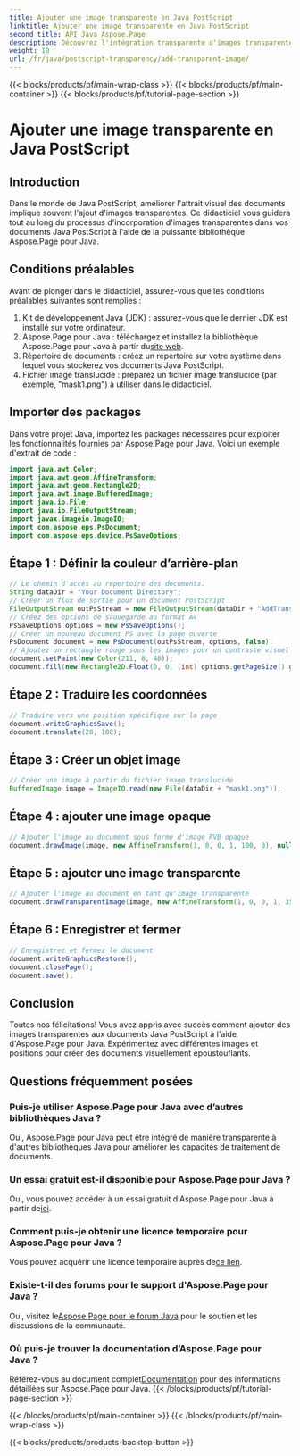 ```yaml
---
title: Ajouter une image transparente en Java PostScript
linktitle: Ajouter une image transparente en Java PostScript
second_title: API Java Aspose.Page
description: Découvrez l'intégration transparente d'images transparentes dans les documents Java PostScript avec Aspose.Page pour Java. Élevez vos visualisations de documents sans effort.
weight: 10
url: /fr/java/postscript-transparency/add-transparent-image/
---
```


{{< blocks/products/pf/main-wrap-class >}}
{{< blocks/products/pf/main-container >}}
{{< blocks/products/pf/tutorial-page-section >}}

# Ajouter une image transparente en Java PostScript

## Introduction
Dans le monde de Java PostScript, améliorer l'attrait visuel des documents implique souvent l'ajout d'images transparentes. Ce didacticiel vous guidera tout au long du processus d'incorporation d'images transparentes dans vos documents Java PostScript à l'aide de la puissante bibliothèque Aspose.Page pour Java.
## Conditions préalables
Avant de plonger dans le didacticiel, assurez-vous que les conditions préalables suivantes sont remplies :
1. Kit de développement Java (JDK) : assurez-vous que le dernier JDK est installé sur votre ordinateur.
2.  Aspose.Page pour Java : téléchargez et installez la bibliothèque Aspose.Page pour Java à partir du[site web](https://releases.aspose.com/page/java/).
3. Répertoire de documents : créez un répertoire sur votre système dans lequel vous stockerez vos documents Java PostScript.
4. Fichier image translucide : préparez un fichier image translucide (par exemple, "mask1.png") à utiliser dans le didacticiel.
## Importer des packages
Dans votre projet Java, importez les packages nécessaires pour exploiter les fonctionnalités fournies par Aspose.Page pour Java. Voici un exemple d'extrait de code :
```java
import java.awt.Color;
import java.awt.geom.AffineTransform;
import java.awt.geom.Rectangle2D;
import java.awt.image.BufferedImage;
import java.io.File;
import java.io.FileOutputStream;
import javax.imageio.ImageIO;
import com.aspose.eps.PsDocument;
import com.aspose.eps.device.PsSaveOptions;
```
## Étape 1 : Définir la couleur d’arrière-plan
```java
// Le chemin d'accès au répertoire des documents.
String dataDir = "Your Document Directory";
// Créer un flux de sortie pour un document PostScript
FileOutputStream outPsStream = new FileOutputStream(dataDir + "AddTransparentImage_outPS.ps");
// Créez des options de sauvegarde au format A4
PsSaveOptions options = new PsSaveOptions();
// Créer un nouveau document PS avec la page ouverte
PsDocument document = new PsDocument(outPsStream, options, false);
// Ajoutez un rectangle rouge sous les images pour un contraste visuel
document.setPaint(new Color(211, 8, 48));
document.fill(new Rectangle2D.Float(0, 0, (int) options.getPageSize().getWidth(), 300));
```
## Étape 2 : Traduire les coordonnées
```java
// Traduire vers une position spécifique sur la page
document.writeGraphicsSave();
document.translate(20, 100);
```
## Étape 3 : Créer un objet image
```java
// Créer une image à partir du fichier image translucide
BufferedImage image = ImageIO.read(new File(dataDir + "mask1.png"));
```
## Étape 4 : ajouter une image opaque
```java
// Ajouter l'image au document sous forme d'image RVB opaque
document.drawImage(image, new AffineTransform(1, 0, 0, 1, 100, 0), null);
```
## Étape 5 : ajouter une image transparente
```java
// Ajouter l'image au document en tant qu'image transparente
document.drawTransparentImage(image, new AffineTransform(1, 0, 0, 1, 350, 0), 255);
```
## Étape 6 : Enregistrer et fermer
```java
// Enregistrez et fermez le document
document.writeGraphicsRestore();
document.closePage();
document.save();
```
## Conclusion
Toutes nos félicitations! Vous avez appris avec succès comment ajouter des images transparentes aux documents Java PostScript à l'aide d'Aspose.Page pour Java. Expérimentez avec différentes images et positions pour créer des documents visuellement époustouflants.
## Questions fréquemment posées
### Puis-je utiliser Aspose.Page pour Java avec d’autres bibliothèques Java ?
Oui, Aspose.Page pour Java peut être intégré de manière transparente à d'autres bibliothèques Java pour améliorer les capacités de traitement de documents.
### Un essai gratuit est-il disponible pour Aspose.Page pour Java ?
 Oui, vous pouvez accéder à un essai gratuit d'Aspose.Page pour Java à partir de[ici](https://releases.aspose.com/).
### Comment puis-je obtenir une licence temporaire pour Aspose.Page pour Java ?
 Vous pouvez acquérir une licence temporaire auprès de[ce lien](https://purchase.aspose.com/temporary-license/).
### Existe-t-il des forums pour le support d'Aspose.Page pour Java ?
 Oui, visitez le[Aspose.Page pour le forum Java](https://forum.aspose.com/c/page/39) pour le soutien et les discussions de la communauté.
### Où puis-je trouver la documentation d’Aspose.Page pour Java ?
 Référez-vous au document complet[Documentation](https://reference.aspose.com/page/java/) pour des informations détaillées sur Aspose.Page pour Java.
{{< /blocks/products/pf/tutorial-page-section >}}

{{< /blocks/products/pf/main-container >}}
{{< /blocks/products/pf/main-wrap-class >}}

{{< blocks/products/products-backtop-button >}}
